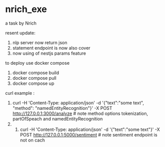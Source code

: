 # nrich_exe
a task by Nrich

resent update:
  1. nlp server now return json
  2. statement endpoint is now also cover 
  3. now using of nestjs params feature  

to deploy use docker compose 
1. docker compose build
2. docker compose pull
3. docker compose up


curl example :
1. curl -H 'Content-Type: application/json' -d '{"text":"some text", "method": "namedEntityRecognition"}' -X POST  http://127.0.0.1:3000/analyze # note method options tokenization, partOfSpeach and namedEntityRecognition
2. 1. curl -H 'Content-Type: application/json' -d '{"text":"some text"}' -X POST  http://127.0.0.1:5000/sentiment  # note sentiment endpoint  is not on cach 
